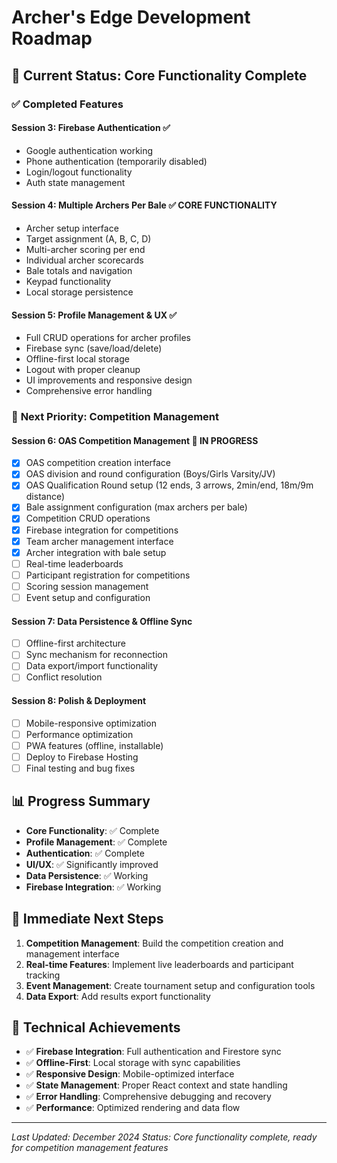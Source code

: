 # Archer's Edge Development Roadmap

## 🎯 **Current Status: Core Functionality Complete**

### ✅ **Completed Features**

#### **Session 3: Firebase Authentication** ✅
- Google authentication working
- Phone authentication (temporarily disabled)
- Login/logout functionality
- Auth state management

#### **Session 4: Multiple Archers Per Bale** ✅ **CORE FUNCTIONALITY**
- Archer setup interface
- Target assignment (A, B, C, D)
- Multi-archer scoring per end
- Individual archer scorecards
- Bale totals and navigation
- Keypad functionality
- Local storage persistence

#### **Session 5: Profile Management & UX** ✅
- Full CRUD operations for archer profiles
- Firebase sync (save/load/delete)
- Offline-first local storage
- Logout with proper cleanup
- UI improvements and responsive design
- Comprehensive error handling

### 🚀 **Next Priority: Competition Management**

#### **Session 6: OAS Competition Management** 🎯 **IN PROGRESS**
- [x] OAS competition creation interface
- [x] OAS division and round configuration (Boys/Girls Varsity/JV)
- [x] OAS Qualification Round setup (12 ends, 3 arrows, 2min/end, 18m/9m distance)
- [x] Bale assignment configuration (max archers per bale)
- [x] Competition CRUD operations
- [x] Firebase integration for competitions
- [x] Team archer management interface
- [x] Archer integration with bale setup
- [ ] Real-time leaderboards
- [ ] Participant registration for competitions
- [ ] Scoring session management
- [ ] Event setup and configuration

#### **Session 7: Data Persistence & Offline Sync**
- [ ] Offline-first architecture
- [ ] Sync mechanism for reconnection
- [ ] Data export/import functionality
- [ ] Conflict resolution

#### **Session 8: Polish & Deployment**
- [ ] Mobile-responsive optimization
- [ ] Performance optimization
- [ ] PWA features (offline, installable)
- [ ] Deploy to Firebase Hosting
- [ ] Final testing and bug fixes

## 📊 **Progress Summary**

- **Core Functionality**: ✅ Complete
- **Profile Management**: ✅ Complete
- **Authentication**: ✅ Complete
- **UI/UX**: ✅ Significantly improved
- **Data Persistence**: ✅ Working
- **Firebase Integration**: ✅ Working

## 🎯 **Immediate Next Steps**

1. **Competition Management**: Build the competition creation and management interface
2. **Real-time Features**: Implement live leaderboards and participant tracking
3. **Event Management**: Create tournament setup and configuration tools
4. **Data Export**: Add results export functionality

## 🚀 **Technical Achievements**

- ✅ **Firebase Integration**: Full authentication and Firestore sync
- ✅ **Offline-First**: Local storage with sync capabilities
- ✅ **Responsive Design**: Mobile-optimized interface
- ✅ **State Management**: Proper React context and state handling
- ✅ **Error Handling**: Comprehensive debugging and recovery
- ✅ **Performance**: Optimized rendering and data flow

---

*Last Updated: December 2024*
*Status: Core functionality complete, ready for competition management features* 